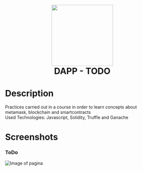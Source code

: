 <h1 align="center">
  <br>
  <img src="https://upload.wikimedia.org/wikipedia/commons/thumb/a/a7/React-icon.svg/640px-React-icon.svg.png" width="200">
  <br>
  DAPP - TODO
  <br>
</h1>

# Description

Practices carried out in a course in order to learn concepts about metamask, blockchain and smartcontracts
<br>
Used Technologies: Javascript, Solidity, Truffle and Ganache

# Screenshots

### ToDo

![Image of pagina](frontend/assets/screenshoot.png)




